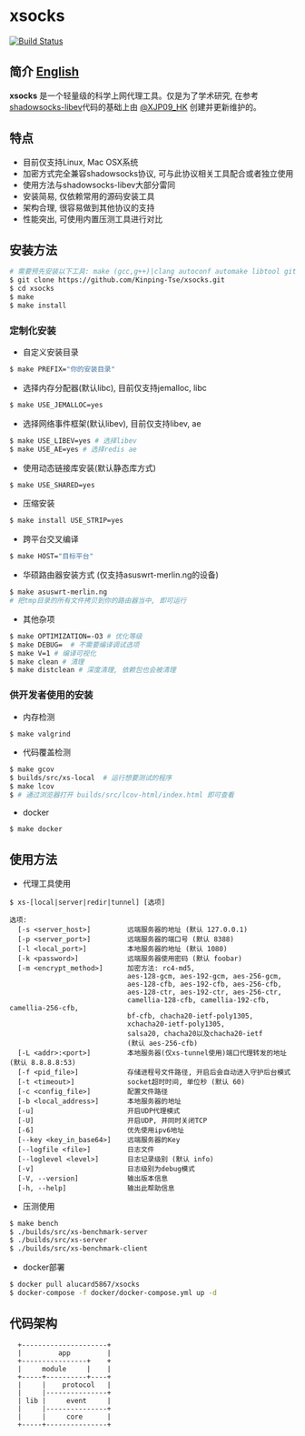 # xsocks

[![Build Status](https://travis-ci.com/Kinping-Tse/xsocks.svg?branch=master)](https://travis-ci.com/Kinping-Tse/xsocks)

## 简介 [English][readme_en]

**xsocks** 是一个轻量级的科学上网代理工具。仅是为了学术研究, 在参考[shadowsocks-libev][]代码的基础上由 [@XJP09_HK][XJP] 创建并更新维护的。

## 特点

* 目前仅支持Linux, Mac OSX系统
* 加密方式完全兼容shadowsocks协议, 可与此协议相关工具配合或者独立使用
* 使用方法与shadowsocks-libev大部分雷同
* 安装简易, 仅依赖常用的源码安装工具
* 架构合理, 很容易做到其他协议的支持
* 性能突出, 可使用内置压测工具进行对比

## 安装方法

```sh
# 需要预先安装以下工具: make (gcc,g++)|clang autoconf automake libtool git
$ git clone https://github.com/Kinping-Tse/xsocks.git
$ cd xsocks
$ make
$ make install
```
### 定制化安装

* 自定义安装目录

```sh
$ make PREFIX="你的安装目录"
```
* 选择内存分配器(默认libc), 目前仅支持jemalloc, libc

```sh
$ make USE_JEMALLOC=yes
```
* 选择网络事件框架(默认libev), 目前仅支持libev, ae

```sh
$ make USE_LIBEV=yes # 选择libev
$ make USE_AE=yes # 选择redis ae
```
* 使用动态链接库安装(默认静态库方式)

```sh
$ make USE_SHARED=yes
```
* 压缩安装

```sh
$ make install USE_STRIP=yes
```
* 跨平台交叉编译

```sh
$ make HOST="目标平台"
```
* 华硕路由器安装方式 (仅支持asuswrt-merlin.ng的设备)

```sh
$ make asuswrt-merlin.ng
# 把tmp目录的所有文件拷贝到你的路由器当中, 即可运行
```
* 其他杂项

```sh
$ make OPTIMIZATION=-O3 # 优化等级
$ make DEBUG=  # 不需要编译调试选项
$ make V=1 # 编译可视化
$ make clean # 清理
$ make distclean # 深度清理, 依赖包也会被清理
```
### 供开发者使用的安装

* 内存检测

```sh
$ make valgrind
```
* 代码覆盖检测

```sh
$ make gcov
$ builds/src/xs-local  # 运行想要测试的程序
$ make lcov
$ # 通过浏览器打开 builds/src/lcov-html/index.html 即可查看
```
* docker

```sh
$ make docker
```
## 使用方法

* 代理工具使用

```
$ xs-[local|server|redir|tunnel] [选项]

选项:
  [-s <server_host>]         远端服务器的地址 (默认 127.0.0.1)
  [-p <server_port>]         远端服务器的端口号 (默认 8388)
  [-l <local_port>]          本地服务器的地址 (默认 1080)
  [-k <password>]            远端服务器使用密码 (默认 foobar)
  [-m <encrypt_method>]      加密方法: rc4-md5,
                             aes-128-gcm, aes-192-gcm, aes-256-gcm,
                             aes-128-cfb, aes-192-cfb, aes-256-cfb,
                             aes-128-ctr, aes-192-ctr, aes-256-ctr,
                             camellia-128-cfb, camellia-192-cfb, camellia-256-cfb,
                             bf-cfb, chacha20-ietf-poly1305,
                             xchacha20-ietf-poly1305,
                             salsa20, chacha20以及chacha20-ietf
                             (默认 aes-256-cfb)
  [-L <addr>:<port>]         本地服务器(仅xs-tunnel使用)端口代理转发的地址 (默认 8.8.8.8:53)
  [-f <pid_file>]            存储进程号文件路径, 开启后会自动进入守护后台模式
  [-t <timeout>]             socket超时时间, 单位秒 (默认 60)
  [-c <config_file>]         配置文件路径
  [-b <local_address>]       本地服务器的地址
  [-u]                       开启UDP代理模式
  [-U]                       开启UDP, 并同时关闭TCP
  [-6]                       优先使用ipv6地址
  [--key <key_in_base64>]    远端服务器的Key
  [--logfile <file>]         日志文件
  [--loglevel <level>]       日志记录级别 (默认 info)
  [-v]                       日志级别为debug模式
  [-V, --version]            输出版本信息
  [-h, --help]               输出此帮助信息
```
* 压测使用

```sh
$ make bench
$ ./builds/src/xs-benchmark-server
$ ./builds/src/xs-server
$ ./builds/src/xs-benchmark-client
```
* docker部署

```sh
$ docker pull alucard5867/xsocks
$ docker-compose -f docker/docker-compose.yml up -d
```

## 代码架构

```
  +---------------------+
  |         app         |
  +----------------+    +
  |     module     |    |
  +-----+----------+----+
  |     |    protocol   |
  |     |---------------+
  | lib |     event     |
  |     |---------------+
  |     |     core      |
  +-----+---------------+
```

[readme_en]: https://github.com/Kinping-Tse/xsocks/blob/master/README_en.md
[XJP]: https://github.com/Kinping-Tse "XJP09_HK"
[shadowsocks-libev]: https://github.com/shadowsocks/shadowsocks-libev "shadowsocks-libev"
